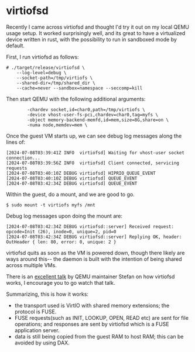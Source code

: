 # virtiofsd

Recently I came across virtiofsd and thought I'd try it out on my local QEMU
usage setup. It worked surprisingly well, and its great to have a virtualized
device written in rust, with the possibility to run in sandboxed mode by default.

First, I run virtiofsd as follows:
```
# ./target/release/virtiofsd \
    --log-level=debug \
    --socket-path=/tmp/virtiofs \
    --shared-dir=/tmp/shared_dir \
    --cache=never --sandbox=namespace --seccomp=kill
```

Then start QEMU with the following additional arguments:
```
        -chardev socket,id=char0,path=/tmp/virtiofs \
        -device vhost-user-fs-pci,chardev=char0,tag=myfs \
    	-object memory-backend-memfd,id=mem,size=8G,share=on \
    	-numa node,memdev=mem \
```

Once the guest VM starts up, we can see debug log messages along the lines of:
```
[2024-07-08T03:39:41Z INFO  virtiofsd] Waiting for vhost-user socket connection...
[2024-07-08T03:39:56Z INFO  virtiofsd] Client connected, servicing requests
[2024-07-08T03:40:10Z DEBUG virtiofsd] HIPRIO_QUEUE_EVENT
[2024-07-08T03:40:10Z DEBUG virtiofsd] QUEUE_EVENT
[2024-07-08T03:42:34Z DEBUG virtiofsd] QUEUE_EVENT
```

Within the guest, do a mount, and we are good to go.
```
$ sudo mount -t virtiofs myfs /mnt
```

Debug log messages upon doing the mount are:
```
[2024-07-08T03:42:34Z DEBUG virtiofsd::server] Received request: opcode=Init (26), inode=0, unique=2, pid=0
[2024-07-08T03:42:34Z DEBUG virtiofsd::server] Replying OK, header: OutHeader { len: 80, error: 0, unique: 2 }
```

virtiofsd quits as soon as the VM is powered down, though there likely are ways around
this-- the daemon is built with the intention of being shared across multiple VMs.

There is an [excellent talk](https://www.youtube.com/watch?v=EIVOzTsGMMI&t=1074s) by
QEMU maintainer Stefan on how virtiofsd works, I encourage you to go watch that talk.

Summarizing, this is how it works:
* the transport used is VirtIO with shared memory extensions; the protocol is FUSE.
* FUSE requests(such as INIT, LOOKUP, OPEN, READ etc) are sent for file operations;
and responses are sent by virtiofsd which is a FUSE application server.
* data is still being copied from the guest RAM to host RAM; this can be avoided by
using DAX.

